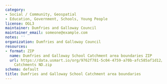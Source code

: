 ```yaml
---
category:
- Social / Community, Geospatial
- Education, Government, Schools, Young People
license: OGL3
maintainer: Dumfries and Galloway Council
maintainer_email: someone@example.com
notes: ''
organization: Dumfries and Galloway Council
resources:
- format: ZIP
  name: Dumfries and Galloway School Catchment area boundaries ZIP
  url: https://data.usmart.io/org/9762f781-5c04-4759-a70b-afc585af1d12/additionalDocumentation/29388337-4e19-4ac9-8a8c-5d99e0639d9b/Secondary
    Catchments ND.zip
schema: default
title: Dumfries and Galloway School Catchment area boundaries
---
```

